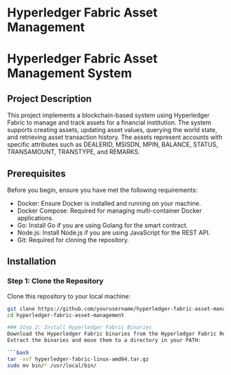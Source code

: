 # Hyperledger Fabric Asset Management

# Hyperledger Fabric Asset Management System
## Project Description
This project implements a blockchain-based system using Hyperledger Fabric to manage and track assets for a financial institution. The system supports creating assets, updating asset values, querying the world state, and retrieving asset transaction history. The assets represent accounts with specific attributes such as DEALERID, MSISDN, MPIN, BALANCE, STATUS, TRANSAMOUNT, TRANSTYPE, and REMARKS.

## Prerequisites
Before you begin, ensure you have met the following requirements:
- Docker: Ensure Docker is installed and running on your machine.
- Docker Compose: Required for managing multi-container Docker applications.
- Go: Install Go if you are using Golang for the smart contract.
- Node.js: Install Node.js if you are using JavaScript for the REST API.
- Git: Required for cloning the repository.

## Installation

### Step 1: Clone the Repository
Clone this repository to your local machine:
```bash
git clone https://github.com/yourusername/hyperledger-fabric-asset-management.git
cd hyperledger-fabric-asset-management

### Step 2: Install Hyperledger Fabric Binaries
Download the Hyperledger Fabric binaries from the Hyperledger Fabric Releases page.
Extract the binaries and move them to a directory in your PATH:

```bash
tar -xvf hyperledger-fabric-linux-amd64.tar.gz
sudo mv bin/* /usr/local/bin/
